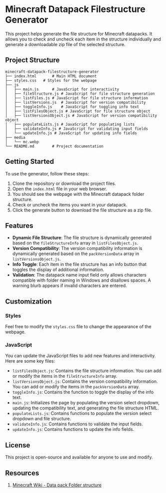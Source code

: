 # Minecraft Datapack Filestructure Generator

This project helps generate the file structure for Minecraft datapacks. It allows you to check and uncheck each item in the structure individually and generate a downloadable zip file of the selected structure.

## Project Structure

```
minecraft-datapack-filestructure-generator
├── index.html       # Main HTML document
├── styles.css   # Styles for the webpage
├── js
│   ├── main.js      # JavaScript for interactivity
│   ├── fileStructure.js # JavaScript for file structure generation
│   ├── listFiles.js # JavaScript for file structure information
│   ├── listVersions.js  # JavaScript for version compatibility
│   ├── toggleInfo.js    # JavaScript for toggling info text
│   ├── listFilesObject.js # JavaScript for file structure object
│   ├── listVersionsObject.js # JavaScript for version compatibility object
│   ├── populateLists.js # JavaScript for populating lists
│   ├── validateInfo.js # JavaScript for validating input fields
│   └── updateInfo.js # JavaScript for updating info fields
├── media
│   └── mc.webp
└── README.md        # Project documentation
```

## Getting Started

To use the generator, follow these steps:

1. Clone the repository or download the project files.
2. Open the `index.html` file in your web browser.
3. You should see the webpage with the Minecraft datapack folder structure.
4. Check or uncheck the items you want in your datapack.
5. Click the generate button to download the file structure as a zip file.

## Features

- **Dynamic File Structure**: The file structure is dynamically generated based on the `fileStructureInfo` array in `listFilesObject.js`.
- **Version Compatibility**: The version compatibility information is dynamically generated based on the `packVersionData` array in `listVersionsObject.js`.
- **Info Toggle**: Each item in the file structure has an info button that toggles the display of additional information.
- **Validation**: The datapack name input field only allows characters compatible with folder naming in Windows and disallows spaces. A warning blurb appears if invalid characters are entered.

## Customization

### Styles

Feel free to modify the `styles.css` file to change the appearance of the webpage.

### JavaScript

You can update the JavaScript files to add new features and interactivity. Here are some key files:

- `listFilesObject.js`: Contains the file structure information. You can add or modify the items in the `fileStructureInfo` array.
- `listVersionsObject.js`: Contains the version compatibility information. You can add or modify the items in the `packVersionData` array.
- `toggleInfo.js`: Contains the function to toggle the display of the info text.
- `main.js`: Initializes the page by populating the version select dropdown, updating the compatibility text, and generating the file structure HTML.
- `populateLists.js`: Contains functions to populate the version select dropdown and file structure.
- `validateInfo.js`: Contains functions to validate the input fields.
- `updateInfo.js`: Contains functions to update the info fields.

## License

This project is open-source and available for anyone to use and modify.

## Resources

1. [Minecraft Wiki - Data pack Folder structure](https://minecraft.wiki/w/Data_pack#Folder_structure)